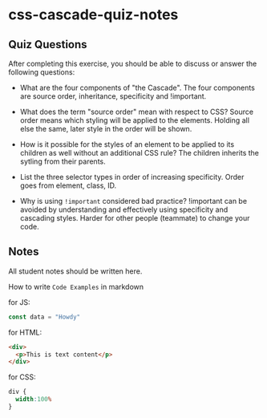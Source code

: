# css-cascade-quiz-notes

## Quiz Questions

After completing this exercise, you should be able to discuss or answer the following questions:

- What are the four components of "the Cascade".
The four components are source order, inheritance, specificity and !important.

- What does the term "source order" mean with respect to CSS?
Source order means which styling will be applied to the elements. Holding all else the same, later style in the order will be shown.

- How is it possible for the styles of an element to be applied to its children as well without an additional CSS rule?
The children inherits the sytling from their parents.

- List the three selector types in order of increasing specificity.
Order goes from element, class, ID.

- Why is using `!important` considered bad practice?
!important can be avoided by understanding and effectively using specificity and cascading styles. Harder for other people (teammate) to change your code.

## Notes

All student notes should be written here.


How to write `Code Examples` in markdown

for JS:
```javascript
const data = "Howdy"
```

for HTML:
```html
<div>
  <p>This is text content</p>
</div>
```

for CSS:
```css
div {
  width:100%
}
```
